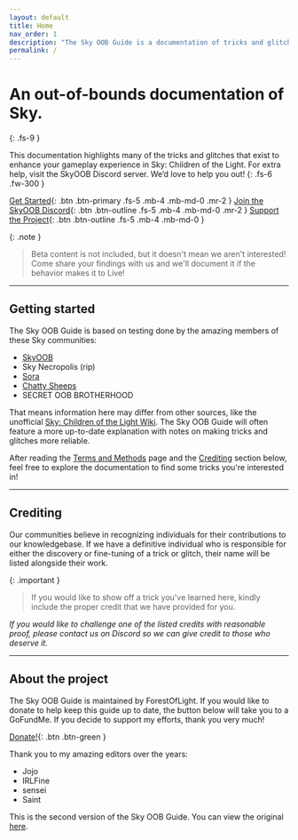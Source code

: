 ```yaml
---
layout: default
title: Home
nav_order: 1
description: "The Sky OOB Guide is a documentation of tricks and glitches in Sky: Children of the Light."
permalink: /
---
```


# An out-of-bounds documentation of Sky.
{: .fs-9 }

This documentation highlights many of the tricks and glitches that exist to enhance your gameplay experience in Sky: Children of the Light. For extra help, visit the SkyOOB Discord server. We’d love to help you out!
{: .fs-6 .fw-300 }

[Get Started](#getting-started){: .btn .btn-primary .fs-5 .mb-4 .mb-md-0 .mr-2 } [Join the SkyOOB Discord](https://discord.gg/h6JtXQv62y){: .btn .btn-outline .fs-5 .mb-4 .mb-md-0 .mr-2 } [Support the Project](https://gofund.me/45a571b0){: .btn .btn-outline .fs-5 .mb-4 .mb-md-0 }

{: .note }
> Beta content is not included, but it doesn't mean we aren't interested! Come share your findings with us and we'll document it if the behavior makes it to Live!

---

## Getting started

The Sky OOB Guide is based on testing done by the amazing members of these Sky communities:
- [SkyOOB](https://discord.gg/h6JtXQv62y)
- Sky Necropolis (rip)
- [Sora](https://discord.gg/xqBTm2j)
- [Chatty Sheeps](https://discord.gg/nktjdAjyHx)
- SECRET OOB BROTHERHOOD

That means information here may differ from other sources, like the unofficial [Sky: Children of the Light Wiki](https://sky-children-of-the-light.fandom.com/wiki/The_Out_of_Bounds_(OOB)). The Sky OOB Guide will often feature a more up-to-date explanation with notes on making tricks and glitches more reliable.

After reading the [Terms and Methods](./docs/terms-and-methods) page and the [Crediting](#crediting) section below, feel free to explore the documentation to find some tricks you're interested in!

---

## Crediting

Our communities believe in recognizing individuals for their contributions to our knowledgebase. If we have a definitive individual who is responsible for either the discovery or fine-tuning of a trick or glitch, their name will be listed alongside their work.

{: .important }
> If you would like to show off a trick you've learned here, kindly include the proper credit that we have provided for you.

*If you would like to challenge one of the listed credits with reasonable proof, please contact us on Discord so we can give credit to those who deserve it.*

---

## About the project

The Sky OOB Guide is maintained by ForestOfLight. If you would like to donate to help keep this guide up to date, the button below will take you to a GoFundMe. If you decide to support my efforts, thank you very much!

[Donate!](https://gofund.me/45a571b0){: .btn .btn-green }

Thank you to my amazing editors over the years:
- Jojo 
- IRLFine
- sensei
- Saint

This is the second version of the Sky OOB Guide. You can view the original [here](https://docs.google.com/document/d/1Inh4q4008EtxY2b1PZnKJArfwUiFuxawXJ8lw3KaelM/edit).
